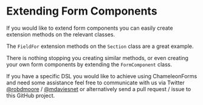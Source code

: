 Extending Form Components
=========================

If you would like to extend form components you can easily create extension methods on the relevant classes.

The `FieldFor` extension methods on the `Section` class are a great example.

There is nothing stopping you creating similar methods, or even creating your own form components by extending the `FormComponent` class.

If you have a specific DSL you would like to achieve using ChameleonForms and need some assistance feel free to communicate with us via Twitter [@robdmoore](http://twitter.com/robdmoore) / [@mdaviesnet](http://twitter.com/mdaviesnet) or alternatively send a pull request / issue to this GitHub project.